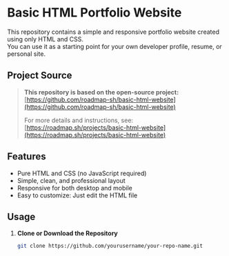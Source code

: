 # Basic HTML Portfolio Website

This repository contains a simple and responsive portfolio website created using only HTML and CSS.  
You can use it as a starting point for your own developer profile, resume, or personal site.

## Project Source

> **This repository is based on the open-source project:**  
> [https://github.com/roadmap-sh/basic-html-website](https://github.com/roadmap-sh/basic-html-website)  
>  
> For more details and instructions, see:  
> [https://roadmap.sh/projects/basic-html-website](https://roadmap.sh/projects/basic-html-website)

## Features

- Pure HTML and CSS (no JavaScript required)
- Simple, clean, and professional layout
- Responsive for both desktop and mobile
- Easy to customize: Just edit the HTML file

## Usage

1. **Clone or Download the Repository**
   ```bash
   git clone https://github.com/yourusername/your-repo-name.git
